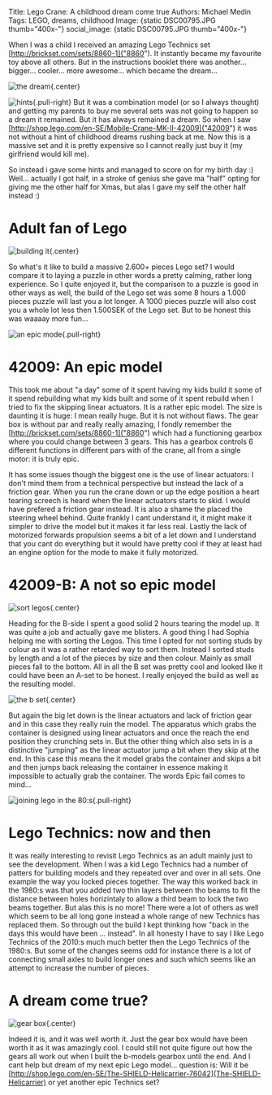 Title: Lego Crane: A childhood dream come true
Authors: Michael Medin
Tags: LEGO, dreams, childhood
Image: {static DSC00795.JPG thumb="400x-"}
social_image: {static DSC00795.JPG thumb="400x-"}

When I was a child I received an amazing Lego Technics set [http://brickset.com/sets/8860-1]("8860"). It instantly became my favourite toy above all others.
But in the instructions booklet there was another... bigger... cooler... more awesome... which became the dream...

<!-- PELICAN_END_SUMMARY -->

![the dream]({static|DSC00798.JPG|thumb="600x-"}){.center}

![hints]({static|20150523_154119.jpg|thumb="150x-"}}){.pull-right}
But it was a combination model (or so I always thought) and getting my parents to buy me several sets was not going to happen so a dream it remained. But it has always remained a dream.
So when I saw [http://shop.lego.com/en-SE/Mobile-Crane-MK-II-42009]("42009") it was not without a hint of childhood dreams rushing back at me. Now this is a massive set and it is pretty expensive so I cannot really just buy it (my girlfriend would kill me).

So instead i gave some hints and managed to score on for my birth day :)
Well... actually I got half, in a stroke of genius she gave ma "half" opting for giving me the other half for Xmas, but alas I gave my self the other half instead :)

# Adult fan of Lego

![building it]({static|DSC00771.JPG|thumb="600x-"}}){.center}

So what's it like to build a massive 2.600+ pieces Lego set?
I would compare it to laying a puzzle in other words a pretty calming, rather long experience. So I quite enjoyed it, but the comparison to a puzzle is good in other ways as well, the build of the Lego set was some 8 hours a 1.000 pieces puzzle will last you a lot longer.
A 1000 pieces puzzle will also cost you a whole lot less then 1.500SEK of the Lego set.
But to be honest this was waaaay more fun...

![an epic mode]({static|DSC00754.JPG|thumb=200x-}){.pull-right}
# 42009: An epic model

This took me about "a day" some of it spent having my kids build it some of it spend rebuilding what my kids built and some of it spent rebuild when I tried to fix the skipping linear actuators.
It is a rather epic model. The size is daunting it is huge: I mean really huge. But it is not without flaws. The gear box is without par and really really amazing, I fondly remember the [http://brickset.com/sets/8860-1]("8860") which had a functioning gearbox where you could change between 3 gears. This has a gearbox controls 6 different functions in different pars with of the crane, all from a single motor: it is truly epic.

It has some issues though the biggest one is the use of linear actuators: I don't mind them from a technical perspective but instead the lack of a friction gear. When you run the crane down or up the edge position a heart tearing screech is heard when the linear actuators starts to skid. I would have prefered a friction gear instead.
It is also a shame the placed the steering wheel behind. Quite frankly I cant understand it, it might make it simpler to drive the model but it makes it far less real. Lastly the lack of motorized forwards propulsion seems a bit of a let down and I understand that you cant do everything but it would have pretty cool if they at least had an engine option for the mode to make it fully motorized.


# 42009-B: A not so epic model

![sort legos]({static|DSC00808.JPG|thumb=400x-}){.center}

Heading for the B-side I spent a good solid 2 hours tearing the model up. It was quite a job and actually gave me blisters.
A good thing I had Sophia helping me with sorting the Legos. 
This time I opted for not sorting studs by colour as it was a rather retarded way to sort them.
Instead I sorted studs by length and a lot of the pieces by size and then colour. Mainly as small pieces fall to the bottom.
All in all the B set was pretty cool and looked like it could have been an A-set to be honest. 
I really enjoyed the build as well as the resulting model.

![the b set]({static|DSC00873.JPG|thumb=400x-}){.center}

But again the big let down is the linear actuators and lack of friction gear and in this case they really ruin the model.
The apparatus which grabs the container is designed using linear actuators and once the reach the end position they crunching sets in. 
But the other thing which also sets in is a distinctive "jumping" as the linear actuator jump a bit when they skip at the end.
In this case this means the it model grabs the container and skips a bit and then jumps back releasing the container in essence making it impossible to actually grab the container.
The words Epic fail comes to mind...

![joining lego in the 80:s]({static|joining-lego-DSC00881.JPG|thumb=200x-}){.pull-right}

# Lego Technics: now and then

It was really interesting to revisit Lego Technics as an adult mainly just to see the development.
When I was a kid Lego Technics had a number of patters for building models and they repeated over and over in all sets. One example the way you locked pieces together. 
The way this worked back in the 1980:s was that you added two thin layers between tho beams to fit the distance between holes horizintaly to allow a third beam to lock the two beams together.
But alas this is no more! There were a lot of others as well which seem to be all long gone instead a whole range of new Technics has replaced them. 
So through out the build I kept thinking how "back in the days this would have been ... instead". 
In all honesty I have to say I like Lego Technics of the 2010:s much much better then the Lego Technics of the 1980:s. 
But some of the changes seems odd for instance there is a lot of connecting small axles to build longer ones and such which seems like an attempt to increase the number of pieces.

# A dream come true?

![gear box]({static|DSC00802.JPG|thumb=500x-}){.center}

Indeed it is, and it was well worth it. Just the gear box would have been worth it as it was amazingly cool.
I could still not quite figure out how the gears all work out when I built the b-models gearbox until the end.
And I cant help but dream of my next epic Lego model... question is: Will it be [http://shop.lego.com/en-SE/The-SHIELD-Helicarrier-76042](The-SHIELD-Helicarrier) or yet another epic Technics set?
